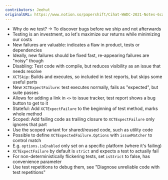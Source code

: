 ```yaml
---
contributors: Jeehut
originalURL: https://www.notion.so/papershift/Cihat-WWDC-2021-Notes-6cae8d046c17426f8dafddc00abdae29
---
```


- Why do we test? → To discover bugs before we ship and not afterwards
- Testing is an investment, so let's maximize our returns while minimizing our costs
- New failures are valuable: indicates a flaw in product, tests or dependencies
- Ideally, new failures should be fixed fast, re-appearing failures are "noisy" though
- Disabling: Test code with compile, but reduces visibility as an issue that needs resolve
- `XCTSkip`: Builds and executes, so included in test reports, but skips some useful parts
- New `XCTExpectFailure`: test executes normally, fails as "expected", but suite passes
- Allows for adding a link in `<>` to issue tracker, test report shows a bug button to get to it
- Stateful: Add `XCTExpectFailure` to the beginning of test method, marks whole method
- Scoped: Add failing code as trailing closure to `XCTExpectFailure` only ignores that part
- Use the scoped variant for shared/reused code, such as utility code
- Possible to define `XCTExpectedFailure.Options` with `issueMatcher` to control match
- E.g. `options.isEnabled` only set on a specific platform (where it's failing)
- `XCTExpectFailure` by default is `strict` and expects a test to actually fail
- For non-deterministically flickering tests, set `isStrict` to false, has convenience parameter
- Use test repetitions to debug them, see "Diagnose unreliable code with test repetitions"
